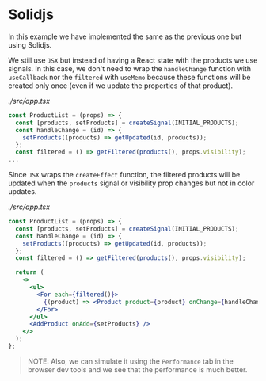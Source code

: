 # Solidjs

In this example we have implemented the same as the previous one but using Solidjs.

We still use `JSX` but instead of having a React state with the products we use signals. In this case, we don't need to wrap the `handleChange` function with `useCallback` nor the `filtered` with `useMemo` because these functions will be created only once (even if we update the properties of that product).

_./src/app.tsx_

```jsx
const ProductList = (props) => {
  const [products, setProducts] = createSignal(INITIAL_PRODUCTS);
  const handleChange = (id) => {
    setProducts((products) => getUpdated(id, products));
  };
  const filtered = () => getFiltered(products(), props.visibility);
...

```

Since `JSX` wraps the `createEffect` function, the filtered products will be updated when the `products` signal or visibility prop changes but not in color updates.

_./src/app.tsx_

```jsx
const ProductList = (props) => {
  const [products, setProducts] = createSignal(INITIAL_PRODUCTS);
  const handleChange = (id) => {
    setProducts((products) => getUpdated(id, products));
  };
  const filtered = () => getFiltered(products(), props.visibility);

  return (
    <>
      <ul>
        <For each={filtered()}>
          {(product) => <Product product={product} onChange={handleChange} />}
        </For>
      </ul>
      <AddProduct onAdd={setProducts} />
    </>
  );
};
```

> NOTE: Also, we can simulate it using the `Performance` tab in the browser dev tools and we see that the performance is much better.
